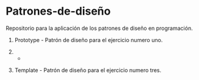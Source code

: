 # Patrones-de-diseño
Repositorio para la aplicación de los patrones de diseño en programación.

1. Prototype - Patrón de diseño para el ejercicio numero uno.

2. -
3. Template - Patrón de diseño para el ejercicio numero tres.
